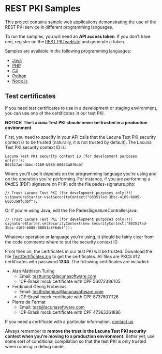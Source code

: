 REST PKI Samples
================

This project contains sample web applications demonstrating the use of the REST PKI service in
different programming languages.

To run the samples, you will need an **API access token**. If you don't have one, register on the
[REST PKI website](https://pki.rest/) and generate a token.

Samples are available in the following programming languages:

* [Java](Java/)
* [PHP](PHP/)
* [C#](CSharp/)
* [Python](Python/)
* [Node.js](NodeJS/)

Test certificates
-----------------

If you need test certificates to use in a development or staging environment, you can
use one of the certificates in our test PKI.

**NOTICE: The Lacuna Test PKI should never be trusted in a production environment**

First, you need to specify in your API calls that the Lacuna Test PKI security context
is to be trusted (naturally, it is not trusted by default). The Lacuna Test PKI security context ID is:

	Lacuna Test PKI security context ID (for development purposes only!!!):
	803517ad-3bbc-4169-b085-60053a8f6dbf

Where you'll use it depends on the programming language you're using and on the operation you're
performing. For instance, if you are performing a PAdES (PDF) signature on PHP, edit the file pades-signature.php:

    // Trust Lacuna Test PKI (for development purposes only!!!)
    $signatureStarter->setSecurityContext("803517ad-3bbc-4169-b085-60053a8f6dbf");
    
Or if you're using Java, edit the file PadesSignatureController.java:

    // Trust Lacuna Test PKI (for development purposes only!!!)
    signatureStarter.setSecurityContext(new SecurityContext("803517ad-3bbc-4169-b085-60053a8f6dbf"));
    
Whatever operation or language you're using, it should be fairly clear from the code comments where to put the security context ID.

From then on, the certificates in our test PKI will be trusted. Download the file [TestCertificates.zip](TestCertificates.zip) to get the certificates. All files are PKCS #12 certificates with password **1234**. The following certificates are included:

* Alan Mathison Turing
    * Email: testturing@lacunasoftware.com
    * ICP-Brasil mock certificate with CPF 56072386105
* Ferdinand Georg Frobenius
    * Email: testfrobenius@lacunasoftware.com
    * ICP-Brasil mock certificate with CPF 87378011126
* Pierre de Fermat
    * Email: test@lacunasoftware.com
    * ICP-Brasil mock certificate with CPF 47363361886

If you need a certificate with a particular information, [contact us](http://support.lacunasoftware.com/).

Always remember to **remove the trust in the Lacuna Test PKI security context when you're moving to a production environment**. Better yet, use some sort of conditional compilation so that the test PKI is only trusted when running in debug mode.
